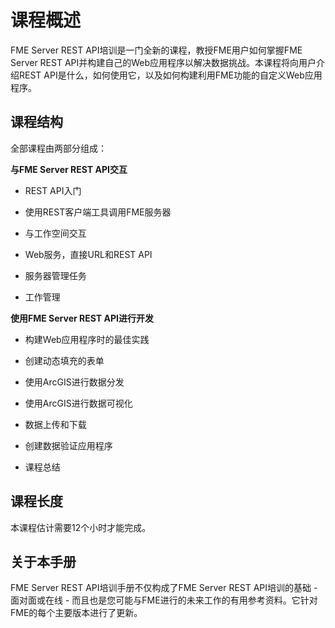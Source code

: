 # 课程概述 #

FME Server REST API培训是一门全新的课程，教授FME用户如何掌握FME Server REST API并构建自己的Web应用程序以解决数据挑战。本课程将向用户介绍REST API是什么，如何使用它，以及如何构建利用FME功能的自定义Web应用程序。

## 课程结构 ##

全部课程由两部分组成：

 **与FME Server REST API交互**

 - REST API入门

 - 使用REST客户端工具调用FME服务器

 - 与工作空间交互

 - Web服务，直接URL和REST API

 - 服务器管理任务

 - 工作管理

 **使用FME Server REST API进行开发**

 - 构建Web应用程序时的最佳实践

 - 创建动态填充的表单

 - 使用ArcGIS进行数据分发

 - 使用ArcGIS进行数据可视化

 - 数据上传和下载

 - 创建数据验证应用程序

 - 课程总结


## 课程长度 ##

本课程估计需要12个小时才能完成。

## 关于本手册 ##

FME Server REST API培训手册不仅构成了FME Server REST API培训的基础 - 面对面或在线 - 而且也是您可能与FME进行的未来工作的有用参考资料。它针对FME的每个主要版本进行了更新。
